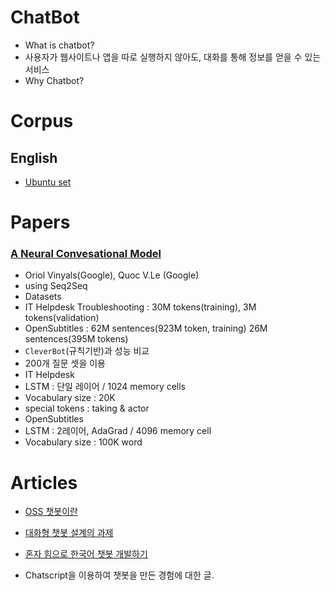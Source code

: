 # ChatBot
* What is chatbot?
 * 사용자가 웹사이트나 앱을 따로 실행하지 않아도, 대화를 통해 정보를 얻을 수 있는 서비스
* Why Chatbot?

# Corpus

## English
* [Ubuntu set](https://github.com/rkadlec/ubuntu-ranking-dataset-creator)

# Papers

### [A Neural Convesational Model](https://arxiv.org/pdf/1506.05869v3.pdf)
* Oriol Vinyals(Google), Quoc V.Le (Google)
* using Seq2Seq
* Datasets
 * IT Helpdesk Troubleshooting : 30M tokens(training), 3M tokens(validation)
 * OpenSubtitles : 62M sentences(923M token, training) 26M sentences(395M tokens)
* `CleverBot`(규칙기반)과 성능 비교
* 200개 질문 셋을 이용
* IT Helpdesk
 * LSTM : 단일 레이어 / 1024 memory cells
 * Vocabulary size : 20K
 * special tokens : taking & actor
* OpenSubtitles
 * LSTM : 2레이어, AdaGrad / 4096 memory cell
 * Vocabulary size : 100K word

# Articles

* [OSS 챗봇이란](http://www.oss.kr/oss_repository14/655130)

* [대화형 챗봇 설계의 과제](https://gist.github.com/haje01/7fc9d1b1fc1b6c8c9b7918abf5407a86)

* [혼자 힘으로 한국어 챗봇 개발하기](http://exagen.tistory.com/notice/63)
 * Chatscript을 이용하여 챗봇을 만든 경험에 대한 글.
